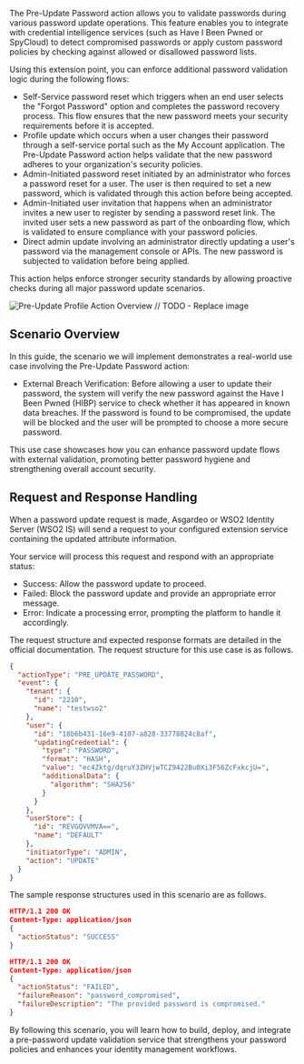 The Pre-Update Password action allows you to validate passwords during various password update operations. This feature enables you to integrate with credential intelligence services (such as Have I Been Pwned or SpyCloud) to detect compromised passwords or apply custom password policies by checking against allowed or disallowed password lists.

Using this extension point, you can enforce additional password validation logic during the following flows:

* Self-Service password reset which triggers when an end user selects the "Forgot Password" option and completes the
  password recovery process. This flow ensures that the new password meets your security requirements before it is
  accepted.
* Profile update which occurs when a user changes their password through a self-service portal such as the My Account
  application. The Pre-Update Password action helps validate that the new password adheres to your organization's
  security policies.
* Admin-Initiated password reset initiated by an administrator who forces a password reset for a user. The user is then
  required to set a new password, which is validated through this action before being accepted.
* Admin-Initiated user invitation that happens when an administrator invites a new user to register by sending a
  password reset link. The invited user sets a new password as part of the onboarding flow, which is validated to ensure
  compliance with your password policies.
* Direct admin update involving an administrator directly updating a user's password via the management console or APIs.
  The new password is subjected to validation before being applied.

This action helps enforce stronger security standards by allowing proactive checks during all major password update
scenarios.

![Pre-Update Profile Action Overview]({{base_path}}/assets/img/complete-guides/actions/image19.png) // TODO - Replace image

## Scenario Overview

In this guide, the scenario we will implement demonstrates a real-world use case involving the Pre-Update Password
action:

* External Breach Verification: Before allowing a user to update their password, the system will verify the new password
  against the Have I Been Pwned (HIBP) service to check whether it has appeared in known data breaches. If the password
  is found to be compromised, the update will be blocked and the user will be prompted to choose a more secure password.

This use case showcases how you can enhance password update flows with external validation, promoting better password
hygiene and strengthening overall account security.

## Request and Response Handling

When a password update request is made, Asgardeo or WSO2 Identity Server (WSO2 IS) will send a request to your 
configured extension service containing the updated attribute information.

Your service will process this request and respond with an appropriate status:

* Success: Allow the password update to proceed.
* Failed: Block the password update and provide an appropriate error message.
* Error: Indicate a processing error, prompting the platform to handle it accordingly.

The request structure and expected response formats are detailed in the official documentation. The request structure
for this use case is as follows.

```json
{
  "actionType": "PRE_UPDATE_PASSWORD",
  "event": {
    "tenant": {
      "id": "2210",
      "name": "testwso2"
    },
    "user": {
      "id": "18b6b431-16e9-4107-a828-33778824c8af",
      "updatingCredential": {
        "type": "PASSWORD",
        "format": "HASH",
        "value": "ec4Zktg/dqruY3ZHVjwTCZ9422Bu0Xi3F56ZcFxkcjU=",
        "additionalData": {
          "algorithm": "SHA256"
        }
      }
    },
    "userStore": {
      "id": "REVGQVVMVA==",
      "name": "DEFAULT"
    },
    "initiatorType": "ADMIN",
    "action": "UPDATE"
  }
}
```

The sample response structures used in this scenario are as follows.

```json
HTTP/1.1 200 OK
Content-Type: application/json
{
  "actionStatus": "SUCCESS"
}

HTTP/1.1 200 OK
Content-Type: application/json
{
  "actionStatus": "FAILED",
  "failureReason": "password_compromised",
  "failureDescription": "The provided password is compromised."
}
```

By following this scenario, you will learn how to build, deploy, and integrate a pre-password update validation service
that strengthens your password policies and enhances your identity management workflows.
